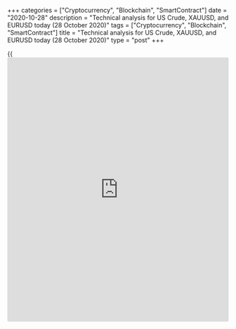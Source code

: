 +++
categories = ["Cryptocurrency", "Blockchain", "SmartContract"]
date = "2020-10-28"
description = "Technical analysis for US Crude, XAUUSD, and EURUSD today (28 October 2020)"
tags = ["Cryptocurrency", "Blockchain", "SmartContract"]
title = "Technical analysis for US Crude, XAUUSD, and EURUSD today (28 October 2020)"
type = "post"
+++

{{<iframe id="large-banner" src="https://www.bounty.group/#slide=26.0" width="100%" height="600" scrolling="no" style="border: 0px solid rgb(216, 221, 230); border-radius: 3px;">}}

2020-10-28

2020-10-28

Short-term forecast for oil, gold, and EURUSD for 28.10.2020Alex
Rodionov

I welcome my fellow traders! I have made a price forecast for US Crude,
XAUUSD, and EURUSD using a combination of margin zones methodology and
technical analysis. Based on the market analysis, I suggest entry
signals for day traders.

The euro experienced a correction to the medium-term uptrend yesterday.

The article covers the following subjects:

## Oil price forecast for today: USCrude analysis

Sell crude oil using the “double top” pattern with the target at the
Target Zone [37.34 - 36.72]. After reaching the target, look for longs
with the target at local highs.

Let's go to the chart of a smaller timeframe and analyze the short-term
trend.

It's a downtrend. The target is Target Zone [36.53 - 36.02]. Yesterday,
traders carried out a price correction and tested Additional Zone [39.48
- 39.35]. The zone was held and there was a price decline afterwards.

Today I recommend holding the existing oil shorts up to the target and
looking for new ones at a correction. If the local minimum is updated,
the Additional and Intermediary zones will have to be updated from the
new low.

### [USCrude ][1]trading ideas for today:

Hold the shorts made in the area [39.35 - 40.88]. TakeProfit: Target
Zone [36.53 - 36.02]. StopLoss: according to the pattern rules.

* * *

## Gold price forecast for today: XAUUSD analysis

Let's look at the chart of a large timeframe. There is a medium-term
downtrend for gold. The key resistance level has not been reached yet.
It is at the level of [1951.0 - 1941.7]. After the key resistance level
is tested, look for entries into shorts.

There are no big changes on the chart of a smaller timeframe. Gold is
being traded in a short-term uptrend with the target at Target Zone
[1951.0 - 1941.7]. I recommend holding longs according to the pattern
from the area [1902.7 - 1882.0].

Alternative scenario: short-term trend reversal after the Intermediary
Zone [1880.7 - 1875.4] breakout and consolidation below. If this is the
case, look for shorts with the target at the lower Target Zone.

### [XAUUSD][2] trading ideas for today:

Hold the long trades made in the area [1902.7 - 1882.0]. TakeProfit:
Target Zone [1951.0 - 1941.7]. StopLoss: 1894.4.

* * *

## Euro/Dollar forecast for today: EURUSD analysis

The euro experienced a correction to the medium-term uptrend yesterday.
At the moment, traders are testing strong support levels in the area of
50% and 61.8% of the correction. I recommend looking for a buy pattern
to update the local maximum + Target Zone 2 [1.2032 - 1.2012].

Short-term trend for the euro is upward. The target is at the upper
Target Zone [1.1943 - 1.1920].

Additional Zone [1.1822 - 1.1817] was broken through yesterday within
the correction. Today, wait for the Intermediary Zone [1.1764 - 1.1753]
to be tested and start looking for a buy pattern.

Sell the euro if the price consolidates below the IZ today or tomorrow.
In this situation, the trend will change to a downward one.

### [EURUSD][3] trading ideas for today:

Buy according to the pattern in Intermediary Zone [1.1764 - 1.1753].
TakeProfit: Target Zone [1.1943 - 1.1920]. StopLoss: according to the
pattern rules.

* * *

P.S. Did you like my article? Share it in social networks: it will be
the best “thank you" :)

Ask me questions and comment below. I’ll be glad to answer your
questions and give necessary explanations.

 **Useful links:**

  * I recommend trying to trade with a reliable broker [here][4]. The system allows you to trade by yourself or copy successful traders from all across the globe.
  * Use my promo-code BLOG for getting deposit bonus 50% on LiteForex platform. Just enter this code in the appropriate field while [depositing][5] your trading account.
  * Telegram chat for traders: <t.me/liteforexengchat>. We are sharing the signals and trading experience
  * Telegram channel with high-quality analytics, Forex reviews, training articles, and other useful things for traders <t.me/liteforex>

## Price chart of EURUSD in real time mode

The content of this article reflects the author’s opinion and does not
necessarily reflect the official position of LiteForex. The material
published on this page is provided for informational purposes only and
should not be considered as the provision of investment advice for the
purposes of Directive 2004/39/EC.

Rate this article:

{{value}}

( {{count}} {{title}} )

   1. my.liteforex.com/trading?type=oil
   2. my.liteforex.com/trading/chart?symbol=XAUUSD
   3. my.liteforex.com/trading/chart?symbol=EURUSD
   4. my.liteforex.com/?category=analysts-opinions&slug=short-term-forecast-for-oil-gold-and-eurusd-for-28102020&openPopup=%2Fregistration%2Fpopup&utm_source=blog&utm_medium=article&utm_campaign=bonus
   5. my.liteforex.com/deposit/?category=analysts-opinions&slug=short-term-forecast-for-oil-gold-and-eurusd-for-28102020&promo_code=BLOG&utm_source=blog&utm_medium=article&utm_campaign=bonus